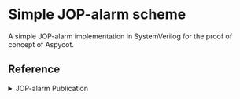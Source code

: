 # Simple JOP-alarm scheme

A simple JOP-alarm implementation in SystemVerilog for the proof of concept of Aspycot.

## Reference

<details>
<summary>JOP-alarm Publication</summary>
<p>
```
@InProceedings{jop-alarm,
  author     = {Yao, Fan and Chen, Jie and Venkataramani, Guru},
  booktitle  = {2013 IEEE 31st International Conference on Computer Design (ICCD)},
  title      = {{JOP-alarm: Detecting jump-oriented programming-based anomalies in applications}},
  year       = {2013},
  pages      = {467-470},
  doi        = {10.1109/ICCD.2013.6657084},
  groups     = {Control Flow Integrity, Heuristics},
  readstatus = {skimmed},
}

```
</p>
</details>
<br/>